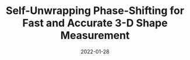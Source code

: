 ---
title: "Self-Unwrapping Phase-Shifting for Fast and Accurate 3-D Shape Measurement"
collection:  journals
permalink: /publication/Self-Unwrapping
date: 2022-01-28
year: "2022"
venue: "IEEE Trans. Instrum. Meas."
city: 
state: ""
thumbnail: "Self-Unwrapping.png"
teaser : 
authors: "Jinghui Zeng, Wenxin Ma, Wei Jia, Yucheng Li, Haowen Li, Xuewen Liu, and Mingkui Tan."
bibtex: Self-Unwrapping.txt
uri: Self-Unwrapping.pdf
arxiv: 
project: 
source:
poster:
data:
---